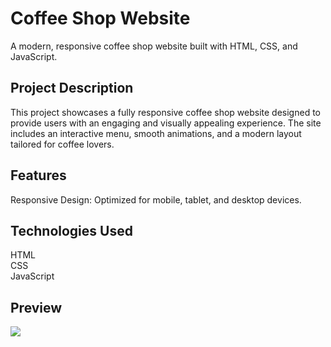 <h1>Coffee Shop Website</h1>
A modern, responsive coffee shop website built with HTML, CSS, and JavaScript.

<h2>Project Description</h2>
This project showcases a fully responsive coffee shop website designed to provide users with an engaging and visually appealing experience. The site includes an interactive menu, smooth animations, and a modern layout tailored for coffee lovers.

<h2>Features</h2>
Responsive Design: Optimized for mobile, tablet, and desktop devices.

<h2>Technologies Used</h2>
HTML
<br>
CSS
<br>
JavaScript

<h2>Preview</h2>

![][def]

[def]: coffee-shop.gif
